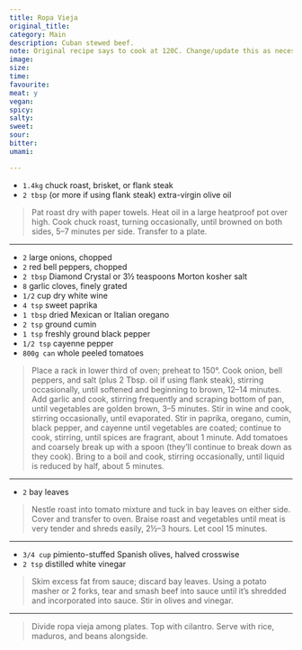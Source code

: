 ```yaml
---
title: Ropa Vieja
original_title:
category: Main
description: Cuban stewed beef. 
note: Original recipe says to cook at 120C. Change/update this as necessary.
image:
size:
time:
favourite:
meat: y
vegan:
spicy:
salty:
sweet:
sour:
bitter:
umami:

---
```


* `1.4kg` chuck roast, brisket, or flank steak
* `2 tbsp` (or more if using flank steak) extra-virgin olive oil

>Pat roast dry with paper towels. Heat oil in a large heatproof pot over high. Cook chuck roast, turning occasionally, until browned on both sides, 5–7 minutes per side. Transfer to a plate.

---

* `2` large onions, chopped
* `2` red bell peppers, chopped
* `2 tbsp` Diamond Crystal or 3½ teaspoons Morton kosher salt
* `8` garlic cloves, finely grated
* `1/2` cup dry white wine
* `4 tsp` sweet paprika
* `1 tbsp` dried Mexican or Italian oregano
* `2 tsp` ground cumin
* `1 tsp` freshly ground black pepper
* `1/2 tsp` cayenne pepper
* `800g can` whole peeled tomatoes

>Place a rack in lower third of oven; preheat to 150°. Cook onion, bell peppers, and salt (plus 2 Tbsp. oil if using flank steak), stirring occasionally, until softened and beginning to brown, 12–14 minutes. Add garlic and cook, stirring frequently and scraping bottom of pan, until vegetables are golden brown, 3–5 minutes. Stir in wine and cook, stirring occasionally, until evaporated. Stir in paprika, oregano, cumin, black pepper, and cayenne until vegetables are coated; continue to cook, stirring, until spices are fragrant, about 1 minute. Add tomatoes and coarsely break up with a spoon (they’ll continue to break down as they cook). Bring to a boil and cook, stirring occasionally, until liquid is reduced by half, about 5 minutes.

---

* `2` bay leaves

>Nestle roast into tomato mixture and tuck in bay leaves on either side. Cover and transfer to oven. Braise roast and vegetables until meat is very tender and shreds easily, 2½–3 hours. Let cool 15 minutes.

---


* `3/4 cup` pimiento-stuffed Spanish olives, halved crosswise
* `2 tsp` distilled white vinegar

>Skim excess fat from sauce; discard bay leaves. Using a potato masher or 2 forks, tear and smash beef into sauce until it’s shredded and incorporated into sauce. Stir in olives and vinegar.

---

>Divide ropa vieja among plates. Top with cilantro. Serve with rice, maduros, and beans alongside.